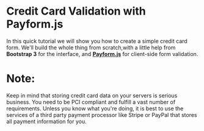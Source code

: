 # Credit Card Validation with Payform.js

In this quick tutorial we will show you how to create a simple credit card form. We'll build the whole thing from scratch,with a little help from **Bootstrap 3** for the interface, and [**Payform.js**](https://jondavidjohn.github.io/payform/) for client-side form validation.

# Note:   
Keep in mind that storing credit card data on your servers is serious business. You need to be PCI compliant and fulfill a vast number of requirements.   Unless you know what you're doing, it is best to use the services of a third party payment processor like Stripe or PayPal that stores all payment information for you.

    